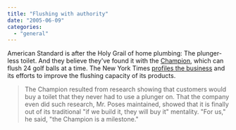 ```yaml
---
title: "Flushing with authority"
date: "2005-06-09"
categories: 
  - "general"
---
```


American Standard is after the Holy Grail of home plumbing: The plunger-less toilet. And they believe they've found it with the [Champion](http://www.americanstandard-us.com/planDesign/performance/BestFlush/best_flush.asp), which can flush 24 golf balls at a time. The New York Times [profiles the business](http://www.nytimes.com/2005/04/19/business/19place.html) and its efforts to improve the flushing capacity of its products.

> The Champion resulted from research showing that customers would buy a toilet that they never had to use a plunger on. That the company even did such research, Mr. Poses maintained, showed that it is finally out of its traditional "if we build it, they will buy it" mentality. "For us," he said, "the Champion is a milestone."
